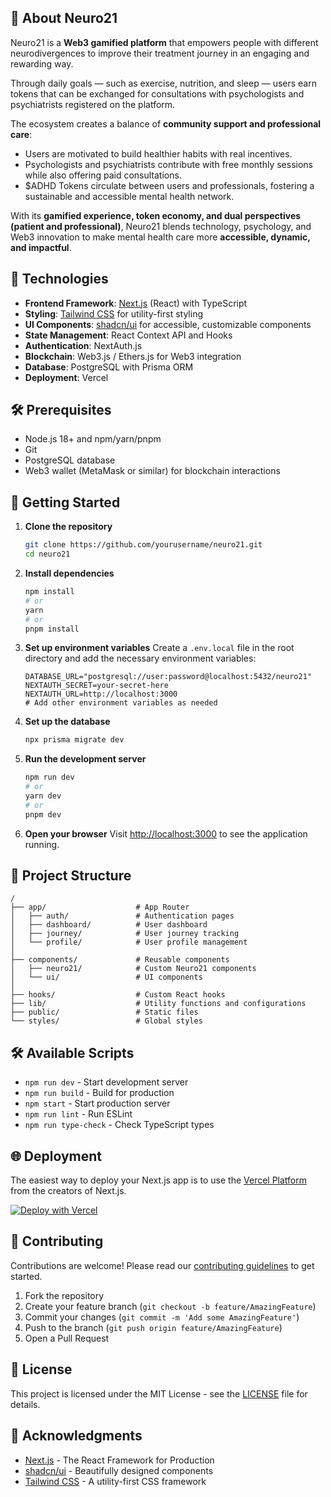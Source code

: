 ## 🧠 About Neuro21

Neuro21 is a **Web3 gamified platform** that empowers people with different neurodivergences to improve their treatment journey in an engaging and rewarding way.  

Through daily goals — such as exercise, nutrition, and sleep — users earn tokens that can be exchanged for consultations with psychologists and psychiatrists registered on the platform.  

The ecosystem creates a balance of **community support and professional care**:  
- Users are motivated to build healthier habits with real incentives.  
- Psychologists and psychiatrists contribute with free monthly sessions while also offering paid consultations.  
- $ADHD Tokens circulate between users and professionals, fostering a sustainable and accessible mental health network.  

With its **gamified experience, token economy, and dual perspectives (patient and professional)**, Neuro21 blends technology, psychology, and Web3 innovation to make mental health care more **accessible, dynamic, and impactful**.

## 🚀 Technologies

- **Frontend Framework**: [Next.js](https://nextjs.org/) (React) with TypeScript
- **Styling**: [Tailwind CSS](https://tailwindcss.com/) for utility-first styling
- **UI Components**: [shadcn/ui](https://ui.shadcn.com/) for accessible, customizable components
- **State Management**: React Context API and Hooks
- **Authentication**: NextAuth.js
- **Blockchain**: Web3.js / Ethers.js for Web3 integration
- **Database**: PostgreSQL with Prisma ORM
- **Deployment**: Vercel

## 🛠️ Prerequisites

- Node.js 18+ and npm/yarn/pnpm
- Git
- PostgreSQL database
- Web3 wallet (MetaMask or similar) for blockchain interactions

## 🚀 Getting Started

1. **Clone the repository**
   ```bash
   git clone https://github.com/yourusername/neuro21.git
   cd neuro21
   ```

2. **Install dependencies**
   ```bash
   npm install
   # or
   yarn
   # or
   pnpm install
   ```

3. **Set up environment variables**
   Create a `.env.local` file in the root directory and add the necessary environment variables:
   ```env
   DATABASE_URL="postgresql://user:password@localhost:5432/neuro21"
   NEXTAUTH_SECRET=your-secret-here
   NEXTAUTH_URL=http://localhost:3000
   # Add other environment variables as needed
   ```

4. **Set up the database**
   ```bash
   npx prisma migrate dev
   ```

5. **Run the development server**
   ```bash
   npm run dev
   # or
   yarn dev
   # or
   pnpm dev
   ```

6. **Open your browser**
   Visit [http://localhost:3000](http://localhost:3000) to see the application running.

## 📁 Project Structure

```
/
├── app/                    # App Router
│   ├── auth/               # Authentication pages
│   ├── dashboard/          # User dashboard
│   ├── journey/            # User journey tracking
│   └── profile/            # User profile management
│
├── components/             # Reusable components
│   ├── neuro21/            # Custom Neuro21 components
│   └── ui/                 # UI components
│
├── hooks/                  # Custom React hooks
├── lib/                    # Utility functions and configurations
├── public/                 # Static files
└── styles/                 # Global styles
```

## 🛠️ Available Scripts

- `npm run dev` - Start development server
- `npm run build` - Build for production
- `npm start` - Start production server
- `npm run lint` - Run ESLint
- `npm run type-check` - Check TypeScript types

## 🌐 Deployment

The easiest way to deploy your Next.js app is to use the [Vercel Platform](https://vercel.com/new?utm_medium=default-template&filter=next.js&utm_source=create-next-app&utm_campaign=create-next-app-readme) from the creators of Next.js.

[![Deploy with Vercel](https://vercel.com/button)](https://vercel.com/new?utm_source=create-next-app&utm_medium=default-template&filter=next.js&utm_campaign=create-next-app-readme)

## 🤝 Contributing

Contributions are welcome! Please read our [contributing guidelines](CONTRIBUTING.md) to get started.

1. Fork the repository
2. Create your feature branch (`git checkout -b feature/AmazingFeature`)
3. Commit your changes (`git commit -m 'Add some AmazingFeature'`)
4. Push to the branch (`git push origin feature/AmazingFeature`)
5. Open a Pull Request

## 📝 License

This project is licensed under the MIT License - see the [LICENSE](LICENSE) file for details.

## 🙏 Acknowledgments

- [Next.js](https://nextjs.org/) - The React Framework for Production
- [shadcn/ui](https://ui.shadcn.com/) - Beautifully designed components
- [Tailwind CSS](https://tailwindcss.com/) - A utility-first CSS framework
